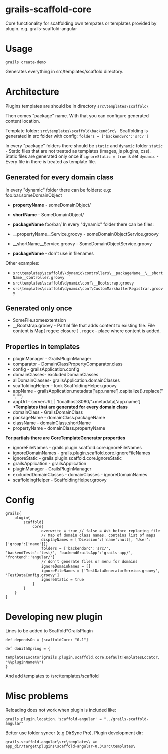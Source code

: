 # grails-scaffold-core

Core functionality for scaffolding own tempates or  templates provided by plugin. e.g. grails-scaffold-angular

# Usage

```grails create-demo```

Generates everything in src/templates/scaffold directory.

# Architecture
Plugins templates are should be in directory
```src\templates\scaffold\ ```

Then  comes "package" name. With that you can configure generated content location.

Template folder: ```src\templates\scaffold\backendSrc\ ```
Scaffolding is generated in src folder with config: ```folders = ['backendSrc':'src/']```

In every "package" folders there should be ```static``` and ```dynamic``` folder
```static``` - Static files that are not treated as templates (images, js plugins, css). Static files are generated only once if ```ignoreStatic = true``` is set
```dynamic``` - Every file in there is treated as template file.

## Generated for every domain class
In every "dynamic" folder there can be folders:
 e.g: foo.bar.someDomainObject
* __propertyName__ - someDomainObject/
* __shortName__ - SomeDomainObject/
* __packageName__ foo/bar/
In every "dynamic" folder there can be files:

* __propertyName__Service.groovy - someDomainObjectService.groovy
* __shortName__Service.groovy - SomeDomainObjectService.groovy
* __packageName__ - don't use in filenames

Other examples:
* ```src\templates\scaffold\\dynamic\controllers\__packageName__\__shortName__Controller.groovy```
* ```src\templates\scaffold\dynamic\conf\__Bootstrap.groovy```
* ```src\templates\scaffold\dynamic\conf\CustomMarshallerRegistrar.groovy```

## Generated only once

* SomeFile.someextentsion
* __Bootstrap.groovy - Partial file that adds content to existing file. File content is Map[ regex: closure ] . regex - place where content is added.

## Properties in templates 

* pluginManager - GrailsPluginManager
* comparator - DomainClassPropertyComparator.class
* config - grailsApplication.config
* domainClasses- excludedDomainClasses
* allDomainClasses- grailsApplication.domainClasses
* scaffoldingHelper - look ScaffoldingHelper.groovy
* appName - grailsApplication.metadata['app.name'].capitalize().replace(" ", "")
* appUrl - serverURL | 'localhost:8080/'+metadata['app.name']
**+Templates that are generated for every domain class**
* domainClass - GrailsDomainClass
* packageName - domainClass.packageName
* className - domainClass.shortName
* propertyName - domainClass.propertyName

 
**For partials there are CoreTemplateGenerator properties**
* ignoreFileNames - grails.plugin.scaffold.core.ignoreFileNames
* ignoreDomainNames - grails.plugin.scaffold.core.ignoreFileNames
* ignoreStatic - grails.plugin.scaffold.core.ignoreStatic
* grailsApplication - grailsApplication
* pluginManager - GrailsPluginManager
* excludedDomainClasses - domainClasses - ignoreDomainNames
* scaffoldingHelper - ScaffoldingHelper.groovy


# Config
```
grails{
    plugin{
        scaffold{
            core{
                overwrite = true // false = Ask before replacing file
                // Map of domain class names. contains list of maps
                displayNames = ['Division':['name':null], 'User':['group':['name']]]
                folders = ['backendSrc':'src/', 'backendTests':'test/', 'backendGrailsApp':'grails-app/', 'frontend':'angular/']
                // don't generate files or menu for domains
                ignoreDomainNames = []
                ignoreFileNames = ['TestDataGeneratorService.groovy', 'TestDataConfig.groovy']
                ignoreStatic = true
            }
        }
    }
}
```

# Developing new plugin
Lines to be added to Scaffold*GrailsPlugin
```
def dependsOn = [scaffoldCore: "0.1"]

def doWithSpring = {
    templatesLocator(grails.plugin.scaffold.core.DefaultTemplatesLocator, "%%pluginName%%")
}
```

And add templates to /src/templates/scaffold

# Misc problems
Reloading does not work when plugin is included like:
```
grails.plugin.location.'scaffold-angular' = "../grails-scaffold-angular"
```

Better use folder syncer (e.g DirSync Pro). Plugin development dir:

```grails-scaffold-angular\src\templates\ => app_dir/target\plugins\scaffold-angular-0.3\src\templates\```






